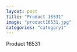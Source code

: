 ```yaml
---
layout: post
title: "Product 16531"
image: "product16531.jpg"
categories: "category1"
---
```

Product 16531
